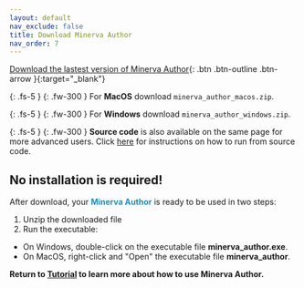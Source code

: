 ```yaml
---
layout: default
nav_exclude: false
title: Download Minerva Author
nav_order: 7
---
```


[Download the lastest version of Minerva Author](https://github.com/labsyspharm/minerva-author/releases/latest){: .btn .btn-outline .btn-arrow }{:target="_blank"} 

{: .fs-5 }
{: .fw-300 }
For **MacOS** download `minerva_author_macos.zip`.

{: .fs-5 }
{: .fw-300 }
For **Windows** download `minerva_author_windows.zip`.

{: .fs-5 }
{: .fw-300 }
**Source code** is also available on the same page for more advanced users. Click [here](https://github.com/labsyspharm/minerva-story/wiki/How-to-run-Minerva-Author%3F-(from-source-code)) for instructions on how to run from source code.

## No installation is required!

After download, your <span style="color: #278AB0;">**Minerva Author**</span> is ready to be used in two steps:

1. Unzip the downloaded file
1. Run the executable:
  - On Windows, double-click on the executable file **minerva_author.exe**.
  - On MacOS, right-click and "Open" the executable file **minerva_author**.

**Return to [Tutorial](./usage/tutorial#step-2-run-minerva-author) to learn more about how to use Minerva Author.**
